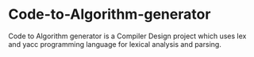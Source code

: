 # Code-to-Algorithm-generator
Code to Algorithm generator is a Compiler Design project which uses lex and yacc programming language for lexical analysis and parsing.
